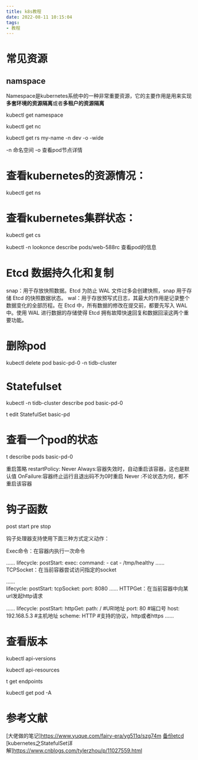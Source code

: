 ```yaml
---
title: k8s教程
date: 2022-08-11 10:15:04
tags:
- 教程
---
```




# 常见资源
## namspace
Namespace是kubernetes系统中的一种非常重要资源，它的主要作用是用来实现**多套环境的资源隔离**或者**多租户的资源隔离**


kubectl get namespace


kubectl get nc



kubectl get rs my-name -n dev -o -wide 


-n 命名空间
-o 查看pod节点详情

# 查看kubernetes的资源情况：
kubectl get ns

# 查看kubernetes集群状态：
 kubectl get cs

kubectl -n lookonce describe pods/web-588rc
查看pod的信息

# Etcd 数据持久化和复制
snap：用于存放快照数据。Etcd 为防止 WAL 文件过多会创建快照，snap 用于存储 Etcd 的快照数据状态。
wal：用于存放预写式日志，其最大的作用是记录整个数据变化的全部历程。在 Etcd 中，所有数据的修改在提交前，都要先写入 WAL 中。使用 WAL 进行数据的存储使得 Etcd 拥有故障快速回复和数据回滚这两个重要功能。

# 删除pod
kubectl delete pod basic-pd-0 -n tidb-cluster


# Statefulset

kubectl -n tidb-cluster describe pod basic-pd-0

t edit  StatefulSet basic-pd

# 查看一个pod的状态
t describe pods basic-pd-0


重启策略
restartPolicy: Never
Always:容器失效时，自动重启该容器，这也是默认值
OnFailure:容器终止运行且退出码不为0时重启
Never :不论状态为何，都不重启该容器


# 钩子函数
post start
pre stop


钩子处理器支持使用下面三种方式定义动作：

Exec命令：在容器内执行一次命令

……
  lifecycle:
    postStart: 
      exec:
        command:
        - cat
        - /tmp/healthy
……
TCPSocket：在当前容器尝试访问指定的socket

……      
  lifecycle:
    postStart:
      tcpSocket:
        port: 8080
……
HTTPGet：在当前容器中向某url发起http请求

……
  lifecycle:
    postStart:
      httpGet:
        path: / #URI地址
        port: 80 #端口号
        host: 192.168.5.3 #主机地址
        scheme: HTTP #支持的协议，http或者https
……


# 查看版本
kubectl api-versions

kubectl api-resources



t get endpoints


kubectl get pod -A

# 参考文献
[大佬做的笔记]https://www.yuque.com/fairy-era/yg511q/szg74m
[备份etcd](https://www.cnblogs.com/paul8339/p/15629241.html)
[kubernetes之StatefulSet详解]https://www.cnblogs.com/tylerzhou/p/11027559.html

